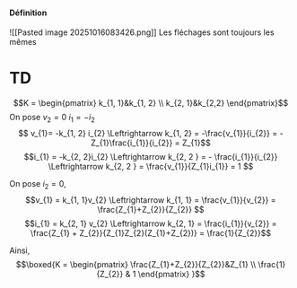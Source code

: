 #### Définition
![[Pasted image 20251016083426.png]]
Les fléchages sont toujours les mêmes

# TD
$$K = \begin{pmatrix}
k_{1, 1}&k_{1, 2} \\
k_{2, 1}&k_{2,2}
\end{pmatrix}$$
On pose $v_{2} = 0$
$i_{1} = -i_{2}$
$$ v_{1}= -k_{1, 2} i_{2} \Leftrightarrow k_{1, 2} = -\frac{v_{1}}{i_{2}} = -Z_{1}\frac{i_{1}}{i_{2}} = Z_{1}$$
$$i_{1} = -k_{2, 2}i_{2} \Leftrightarrow k_{2, 2 } = - \frac{i_{1}}{i_{2}} \Leftrightarrow k_{2, 2 } = \frac{v_{1}}{Z_{1}i_{1}} = 1 $$


On pose $i_{2} = 0$, 
$$v_{1} = k_{1, 1}v_{2} \Leftrightarrow k_{1, 1} = \frac{v_{1}}{v_{2}} = \frac{Z_{1}+Z_{2}}{Z_{2}} $$
$$i_{1} = k_{2, 1} v_{2} \Leftrightarrow k_{2, 1} = \frac{i_{1}}{v_{2}} = \frac{Z_{1} + Z_{2}}{Z_{1}Z_{2}(Z_{1}+Z_{2})} = \frac{1}{Z_{2}}$$

Ainsi, 
$$\boxed{K = \begin{pmatrix}
\frac{Z_{1}+Z_{2}}{Z_{2}}&Z_{1} \\
\frac{1}{Z_{2}} & 1
\end{pmatrix} }$$


